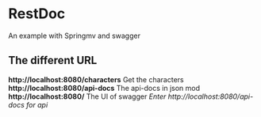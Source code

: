 RestDoc
=======

An example with Springmv and swagger

The different URL
-----------------

**http://localhost:8080/characters**  Get the characters
**http://localhost:8080/api-docs**    The api-docs in json mod
**http://localhost:8080/**            The UI of swagger *Enter http://localhost:8080/api-docs for api*
